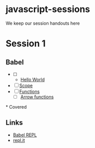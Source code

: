 # javascript-sessions
We keep our session handouts here

# Session 1
## Babel
- [ ] * [Hello World](https://repl.it/JeIp/1)
- [ ] [Scope](https://repl.it/JeK9/2)
- [ ] [Functions](https://repl.it/JeLk/0)
  - [ ] [Arrow functions](https://repl.it/JeLh/0)

\* Covered

## Links
- [Babel REPL](https://babeljs.io/repl)
- [repl.it](https://repl.it)
